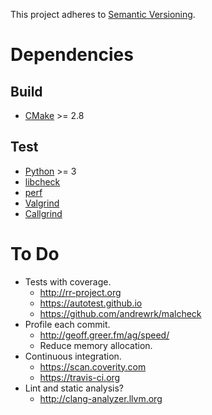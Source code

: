 This project adheres to [Semantic Versioning](http://semver.org).

# Dependencies #

## Build ##

- [CMake](https://cmake.org) >= 2.8

## Test ##

- [Python](https://www.python.org) >= 3
- [libcheck](http://libcheck.github.io/check/)
- [perf](https://perf.wiki.kernel.org)
- [Valgrind](http://valgrind.org)
- [Callgrind](https://kcachegrind.github.io)

# To Do #

- Tests with coverage.
  - http://rr-project.org
  - https://autotest.github.io
  - https://github.com/andrewrk/malcheck
- Profile each commit.
  - http://geoff.greer.fm/ag/speed/
  - Reduce memory allocation.
- Continuous integration.
  - https://scan.coverity.com
  - https://travis-ci.org
- Lint and static analysis?
  - http://clang-analyzer.llvm.org
